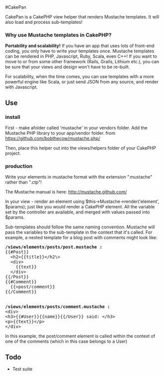 #CakePan 

CakePan is a CakePHP view helper that renders Mustache templates. It will also load and process sub-templates!

### Why use Mustache templates in CakePHP?
<strong>Portability and scalability!</strong> If you have an app that uses lots of front-end coding, you only have to write your templates once. Mustache templates can be rendered in PHP, Javascript, Ruby, Scala, even C++! If you want to move to or from some other framework (Rails, Grails, Lithium etc.), you can be sure that your views and design won't have to be re-built.

For scalability, when the time comes, you can use templates with a more powerful engine like Scala, or just send JSON from any source, and render with Javascript. 

## Use

### install
First - make afolder called 'mustache' in your vendors folder. Add the Mustache PHP library to your app/vendor folder. from https://github.com/bobthecow/mustache.php/

Then, place this helper out into the views/helpers folder of your CakePHP project. 

### production
Write your elements in mustache format with the extension ".mustache" rather than ".ctp"!

The Mustache manual is here: http://mustache.github.com/

In your view - render an element using $this->Mustache->render('element', $params); just like you would render a CakePHP element. 
All the variable set by the controller are available, and merged with values passed into $params.

Sub-templates should follow the same naming convention. Mustache will pass the variables to the sub-template in the context that it's called. For example, a nested template for a blog post with comments might look like:

<pre>
<strong>/views/elements/posts/post.mustache :</strong>
{{#Post}}
  &lt;h2&gt;{{title}}&lt;/h2\&gt;
  &lt;div&gt;
    {{text}}
  &lt;/div&gt;
{{/Post}}
{{#Comment}}
  {{&gt;post/comment}}
{{/Comment}}


<strong>/views/elements/posts/comment.mustache :</strong>
&lt;div&gt;
&lt;h3&gt;{{#User}}{{name}}{{/User}} said: &lt;/h3&gt;
&lt;p&gt;{{text}}&lt;/p&gt;
&lt;/div&gt;
</pre>
In this example, the post/comment element is called within the context of one of the comments (which in this case belongs to a User)

## Todo
- Test suite